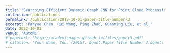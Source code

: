 ```yaml
---
title: "Searching Efficient Dynamic Graph CNN for Point Cloud Processing."
collection: publications
permalink: /publication/2015-10-01-paper-title-number-3
excerpt: 'Panyue Chen, Rui Wang, Ping Zhao, Guanming Liu, et al.'
date: 2022-10-01
venue: 'AutoML'
# paperurl: 'http://academicpages.github.io/files/paper3.pdf'
# citation: 'Your Name, You. (2015). &quot;Paper Title Number 3.&quot; <i>Journal 1</i>. 1(3).'
---
```

<!-- This paper is about the number 3. The number 4 is left for future work. -->

<!-- [Download paper here](http://academicpages.github.io/files/paper3.pdf) -->

<!-- Recommended citation: Your Name, You. (2015). "Paper Title Number 3." <i>Journal 1</i>. 1(3). -->